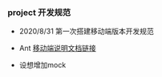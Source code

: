 <!--
 * @Author: your name
 * @Date: 2020-09-14 21:24:24
 * @LastEditTime: 2020-10-01 23:49:49
 * @LastEditors: Please set LastEditors
 * @Description: In User Settings Edit
 * @FilePath: \zz\README.md
-->
### project 开发规范 

- 2020/8/31 第一次搭建移动端版本开发规范
- Ant [移动端说明文档链接](https://mobile.ant.design)

- 设想增加mock


